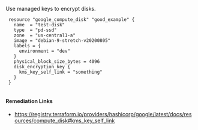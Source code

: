 
Use managed keys to encrypt disks.

```hcl
 resource "google_compute_disk" "good_example" {
   name  = "test-disk"
   type  = "pd-ssd"
   zone  = "us-central1-a"
   image = "debian-9-stretch-v20200805"
   labels = {
     environment = "dev"
   }
   physical_block_size_bytes = 4096
   disk_encryption_key {
     kms_key_self_link = "something"
   }
 }
 
```

#### Remediation Links
 - https://registry.terraform.io/providers/hashicorp/google/latest/docs/resources/compute_disk#kms_key_self_link

